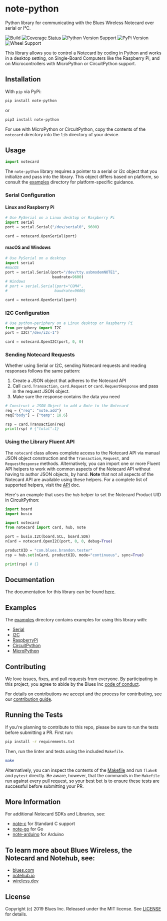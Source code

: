 # note-python

Python library for communicating with the Blues Wireless Notecard over serial
or I²C.

![Build](https://github.com/blues/note-python/workflows/Python%20package/badge.svg)
[![Coverage Status](https://coveralls.io/repos/github/blues/note-python/badge.svg)](https://coveralls.io/github/blues/note-python)
![Python Version Support](https://img.shields.io/pypi/pyversions/note-python)
![PyPi Version](https://img.shields.io/pypi/v/note-python)
![Wheel Support](https://img.shields.io/pypi/wheel/note-python)

This library allows you to control a Notecard by coding in Python and works in
a desktop setting, on Single-Board Computers like the Raspberry Pi, and on
Microcontrollers with MicroPython or CircuitPython support.

## Installation

With `pip` via PyPi:

```bash
pip install note-python
```

or


```bash
pip3 install note-python
```

For use with MicroPython or CircuitPython, copy the contents of the `notecard`
directory into the `lib` directory of your device.

## Usage

```python
import notecard
```

The `note-python` library requires a pointer to a serial or i2c object that you
initialize and pass into the library. This object differs based on platform, so
consult the [examples](examples/) directory for platform-specific guidance.

### Serial Configuration


#### Linux and Raspberry Pi
```python
# Use PySerial on a Linux desktop or Raspberry Pi
import serial
port = serial.Serial("/dev/serial0", 9600)

card = notecard.OpenSerial(port)
```

#### macOS and Windows

```python
# Use PySerial on a desktop
import serial
#macOS
port = serial.Serial(port="/dev/tty.usbmodemNOTE1",
                     baudrate=9600)
# Windows
# port = serial.Serial(port="COM4",
#                     baudrate=9600)

card = notecard.OpenSerial(port)
```


### I2C Configuration

```python
# Use python-periphery on a Linux desktop or Raspberry Pi
from periphery import I2C
port = I2C("/dev/i2c-1")

card = notecard.OpenI2C(port, 0, 0)
```

### Sending Notecard Requests

Whether using Serial or I2C, sending Notecard requests and reading responses
follows the same pattern:

1. Create a JSON object that adheres to the Notecard API
2. Call `card.Transaction`, `card.Request` or `card.RequestResponse` and pass
   in the request JSON object.
3. Make sure the response contains the data you need

```python
# Construct a JSON Object to add a Note to the Notecard
req = {"req": "note.add"}
req["body"] = {"temp": 18.6}

rsp = card.Transaction(req)
print(rsp) # {"total":1}
```

### Using the Library Fluent API

The `notecard` class allows complete access to the Notecard API via manual JSON
object construction and the `Transaction`, `Request`, and `RequestResponse`
methods. Alternatively, you can import one or more Fluent API helpers to work
 with common aspects of the Notecard API without having to author JSON objects,
 by hand. **Note** that not all aspects of the Notecard API are available using
 these helpers. For a complete list of supported helpers, visit the
 [API](API.md) doc.

Here's an example that uses the `hub` helper to set the Notecard Product UID
in CircuitPython:

```python
import board
import busio

import notecard
from notecard import card, hub, note

port = busio.I2C(board.SCL, board.SDA)
nCard = notecard.OpenI2C(port, 0, 0, debug=True)

productUID = "com.blues.brandon.tester"
rsp = hub.set(nCard, productUID, mode="continuous", sync=True)

print(rsp) # {}
```

## Documentation

The documentation for this library can be found
[here](https://dev.blues.io/tools-and-sdks/python-library/).

## Examples

The [examples](examples/) directory contains examples for using this
library with:

- [Serial](examples/notecard-basics/serial-example.py)
- [I2C](examples/notecard-basics/i2c-example.py)
- [RaspberryPi](examples/notecard-basics/rpi-example.py)
- [CircuitPython](examples/notecard-basics/cpy-example.py)
- [MicroPython](examples/notecard-basics/mpy-example.py)

## Contributing

We love issues, fixes, and pull requests from everyone. By participating in
this project, you agree to abide by the Blues Inc [code of conduct].

For details on contributions we accept and the process for contributing, see
our [contribution guide](CONTRIBUTING.md).

## Running the Tests

If you're planning to contribute to this repo, please be sure to run the tests
before submitting a PR. First run:

```bash
pip install -r requirements.txt
```

Then, run the linter and tests using the included `Makefile`.

```bash
make
```

Alternatively, you can inspect the contents of the [Makefile](Makefile) and run
`flake8` and `pytest` directly. Be aware, however, that the commands in the
`Makefile` run against every pull request, so your best bet is to ensure these
tests are successful before submitting your PR.

## More Information

For additional Notecard SDKs and Libraries, see:

* [note-c](https://github.com/blues/note-c) for Standard C support
* [note-go](https://github.com/blues/note-go) for Go
* [note-arduino](https://github.com/blues/note-arduino) for Arduino

## To learn more about Blues Wireless, the Notecard and Notehub, see:

* [blues.com](https://blues.com)
* [notehub.io][Notehub]
* [wireless.dev](https://wireless.dev)

## License

Copyright (c) 2019 Blues Inc. Released under the MIT license. See
[LICENSE](LICENSE) for details.

[code of conduct]: https://blues.github.io/opensource/code-of-conduct
[Notehub]: https://notehub.io
